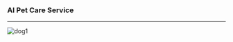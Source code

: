 ### AI Pet Care Service
---------------------------------------------------------------

![dog1](https://img1.daumcdn.net/thumb/R1280x0/?scode=mtistory2&fname=https%3A%2F%2Fblog.kakaocdn.net%2Fdn%2FxW1ru%2FbtrBsvEjLXq%2FWBpdklibgik3MHF67y9iC0%2Fimg.png)

